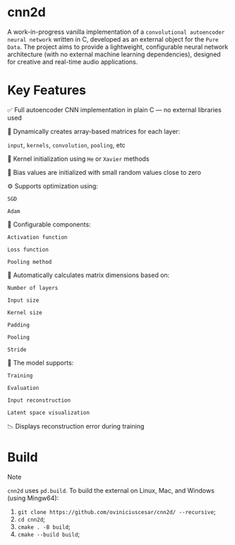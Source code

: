 # cnn2d
A work-in-progress vanilla implementation of a `convolutional autoencoder neural network` written in C, developed as an external object for the `Pure Data`.
The project aims to provide a lightweight, configurable neural network architecture (with no external machine learning dependencies), designed for creative and real-time audio applications.

# Key Features
✅ Full autoencoder CNN implementation in plain C — no external libraries used

🧩 Dynamically creates array-based matrices for each layer:

``input``, ``kernels``, ``convolution``, ``pooling``, etc

🧠 Kernel initialization using ``He`` or ``Xavier`` methods

🎯 Bias values are initialized with small random values close to zero


⚙️ Supports optimization using:

``SGD``

``Adam``


🔧 Configurable components:

``Activation function``

``Loss function``

``Pooling method``


📐 Automatically calculates matrix dimensions based on:

``Number of layers``

``Input size``

``Kernel size``

``Padding``

``Pooling``

``Stride``


🚀 The model supports:

``Training``

``Evaluation``

``Input reconstruction``

``Latent space visualization``

📉 Displays reconstruction error during training




# Build
> [!NOTE]
`cnn2d` uses `pd.build`. To build the external on Linux, Mac, and Windows (using Mingw64):

1. `git clone https://github.com/oviniciuscesar/cnn2d/ --recursive`;
2. `cd cnn2d`;
4. `cmake . -B build`;
5. `cmake --build build`;
